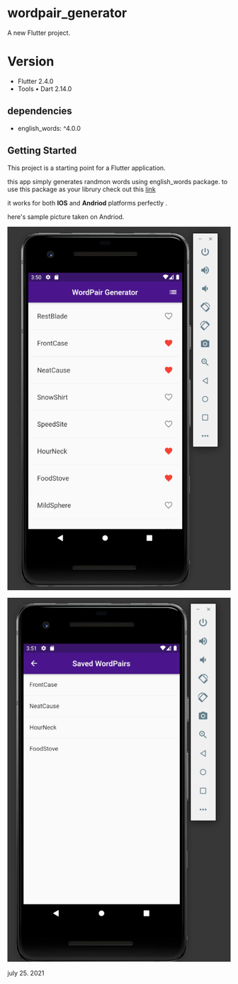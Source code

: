 # wordpair_generator

A new Flutter project.

# Version  
* Flutter 2.4.0
* Tools • Dart 2.14.0

##  dependencies 

* english_words: ^4.0.0
## Getting Started

This project is a starting point for a Flutter application.

this app simply generates randmon words using english_words package.
to use this package as your librury check out this [link][1]

[1]: https://pub.dev/packages/english_words/install "english_words" 


it works for both __IOS__ and **Andriod** platforms perfectly .

here's sample picture taken on Andriod.


![Alt](word-generator-1.png "image-1")


![Alt](word-generator-2.png "image-2")


july 25. 2021

